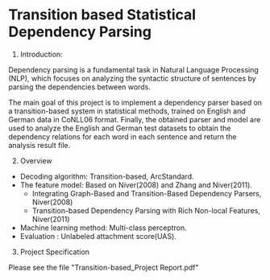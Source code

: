 # Transition based Statistical Dependency Parsing

1. Introduction:

Dependency parsing is a fundamental task in Natural Language Processing (NLP), which focuses on analyzing the syntactic structure of sentences by parsing the dependencies between words. 

The main goal of this project is to implement a dependency parser based on a transition-based system in statistical methods, trained on English and German data in CoNLL06 format. Finally, the obtained parser and model are used to analyze the English and German test datasets to obtain the dependency relations for each word in each sentence and return the analysis result file.

2. Overview
* Decoding algorithm:	    Transition-based, ArcStandard.
* The feature model: 	    Based on Niver(2008) and Zhang and Niver(2011).
    * Integrating Graph-Based and Transition-Based Dependency Parsers, Niver(2008)
    * Transition-based Dependency Parsing with Rich Non-local Features, Niver(2011)
* Machine learning method: Multi-class perceptron.
* Evaluation : 		    Unlabeled attachment score(UAS).

3. Project Specification

Please see the file "Transition-based_Project Report.pdf"